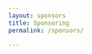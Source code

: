 ```yaml
---
layout: sponsors
title: Sponsoring
permalink: /sponsors/

---
```


<!-- 
## Get in Contact

We are looking for sponsors.
Reach out to us at **{{ site.conference.sponsors.contact }}** to discuss the details.
Our team is looking forward to hearing from you.

<br />

## Advantages

### Brand Awareness

Depending on your level of support, you will be mentioned on the website, in announcements, in the live stream during the conference and on its social media channels. Creative and individual support is also welcome.

### Recruiting

You can put yourself in the conference limelight as you search for experts in information security. As a sponsor you have the opportunity to talk directly to experts about current challenges and developments, and to inspire them. 

### Media Reporting

Security BSides conferences are known worldwide and have been mentioned in podcasts, blogs and print media. As a sponsor of BSides you will not only be noticed, but you are part of this community. For more information, see  securitybsides.org/Media.

//--> 
  